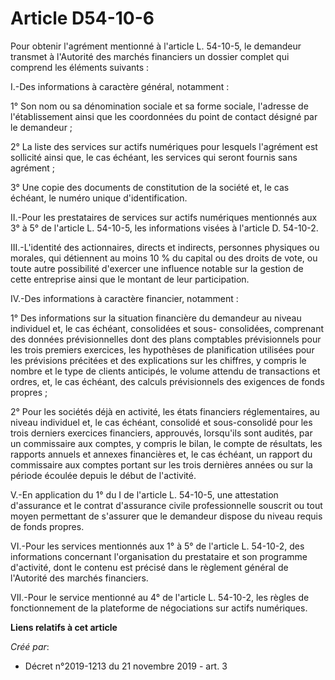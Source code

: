 # Article D54-10-6

Pour obtenir l'agrément mentionné à l'article L. 54-10-5, le demandeur transmet à l'Autorité des marchés financiers un
dossier complet qui comprend les éléments suivants :

I.-Des informations à caractère général, notamment :

1° Son nom ou sa dénomination sociale et sa forme sociale, l'adresse de l'établissement ainsi que les coordonnées du point de
contact désigné par le demandeur ;

2° La liste des services sur actifs numériques pour lesquels l'agrément est sollicité ainsi que, le cas échéant, les services
qui seront fournis sans agrément ;

3° Une copie des documents de constitution de la société et, le cas échéant, le numéro unique d'identification.

II.-Pour les prestataires de services sur actifs numériques mentionnés aux 3° à 5° de l'article L. 54-10-5, les informations
visées à l'article D. 54-10-2.

III.-L'identité des actionnaires, directs et indirects, personnes physiques ou morales, qui détiennent au moins 10 % du
capital ou des droits de vote, ou toute autre possibilité d'exercer une influence notable sur la gestion de cette entreprise
ainsi que le montant de leur participation.

IV.-Des informations à caractère financier, notamment :

1° Des informations sur la situation financière du demandeur au niveau individuel et, le cas échéant, consolidées et sous-
consolidées, comprenant des données prévisionnelles dont des plans comptables prévisionnels pour les trois premiers
exercices, les hypothèses de planification utilisées pour les prévisions précitées et des explications sur les chiffres, y
compris le nombre et le type de clients anticipés, le volume attendu de transactions et ordres, et, le cas échéant, des
calculs prévisionnels des exigences de fonds propres ;

2° Pour les sociétés déjà en activité, les états financiers réglementaires, au niveau individuel et, le cas échéant,
consolidé et sous-consolidé pour les trois derniers exercices financiers, approuvés, lorsqu'ils sont audités, par un
commissaire aux comptes, y compris le bilan, le compte de résultats, les rapports annuels et annexes financières et, le cas
échéant, un rapport du commissaire aux comptes portant sur les trois dernières années ou sur la période écoulée depuis le
début de l'activité.

V.-En application du 1° du I de l'article L. 54-10-5, une attestation d'assurance et le contrat d'assurance civile
professionnelle souscrit ou tout moyen permettant de s'assurer que le demandeur dispose du niveau requis de fonds propres.

VI.-Pour les services mentionnés aux 1° à 5° de l'article L. 54-10-2, des informations concernant l'organisation du
prestataire et son programme d'activité, dont le contenu est précisé dans le règlement général de l'Autorité des marchés
financiers.

VII.-Pour le service mentionné au 4° de l'article L. 54-10-2, les règles de fonctionnement de la plateforme de négociations
sur actifs numériques.

**Liens relatifs à cet article**

_Créé par_:

  - Décret n°2019-1213 du 21 novembre 2019 - art. 3
